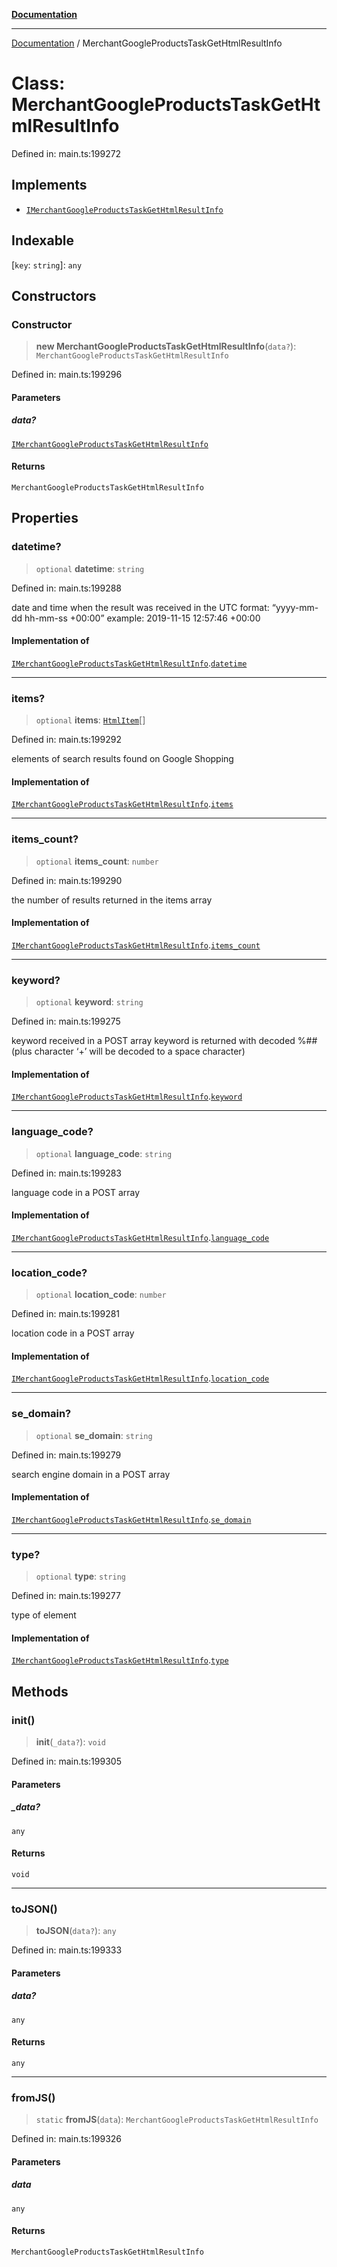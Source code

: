 [**Documentation**](../README.md)

***

[Documentation](../README.md) / MerchantGoogleProductsTaskGetHtmlResultInfo

# Class: MerchantGoogleProductsTaskGetHtmlResultInfo

Defined in: main.ts:199272

## Implements

- [`IMerchantGoogleProductsTaskGetHtmlResultInfo`](../interfaces/IMerchantGoogleProductsTaskGetHtmlResultInfo.md)

## Indexable

\[`key`: `string`\]: `any`

## Constructors

### Constructor

> **new MerchantGoogleProductsTaskGetHtmlResultInfo**(`data?`): `MerchantGoogleProductsTaskGetHtmlResultInfo`

Defined in: main.ts:199296

#### Parameters

##### data?

[`IMerchantGoogleProductsTaskGetHtmlResultInfo`](../interfaces/IMerchantGoogleProductsTaskGetHtmlResultInfo.md)

#### Returns

`MerchantGoogleProductsTaskGetHtmlResultInfo`

## Properties

### datetime?

> `optional` **datetime**: `string`

Defined in: main.ts:199288

date and time when the result was received
in the UTC format: “yyyy-mm-dd hh-mm-ss +00:00”
example:
2019-11-15 12:57:46 +00:00

#### Implementation of

[`IMerchantGoogleProductsTaskGetHtmlResultInfo`](../interfaces/IMerchantGoogleProductsTaskGetHtmlResultInfo.md).[`datetime`](../interfaces/IMerchantGoogleProductsTaskGetHtmlResultInfo.md#datetime)

***

### items?

> `optional` **items**: [`HtmlItem`](HtmlItem.md)[]

Defined in: main.ts:199292

elements of search results found on Google Shopping

#### Implementation of

[`IMerchantGoogleProductsTaskGetHtmlResultInfo`](../interfaces/IMerchantGoogleProductsTaskGetHtmlResultInfo.md).[`items`](../interfaces/IMerchantGoogleProductsTaskGetHtmlResultInfo.md#items)

***

### items\_count?

> `optional` **items\_count**: `number`

Defined in: main.ts:199290

the number of results returned in the items array

#### Implementation of

[`IMerchantGoogleProductsTaskGetHtmlResultInfo`](../interfaces/IMerchantGoogleProductsTaskGetHtmlResultInfo.md).[`items_count`](../interfaces/IMerchantGoogleProductsTaskGetHtmlResultInfo.md#items_count)

***

### keyword?

> `optional` **keyword**: `string`

Defined in: main.ts:199275

keyword received in a POST array
keyword is returned with decoded %## (plus character ‘+’ will be decoded to a space character)

#### Implementation of

[`IMerchantGoogleProductsTaskGetHtmlResultInfo`](../interfaces/IMerchantGoogleProductsTaskGetHtmlResultInfo.md).[`keyword`](../interfaces/IMerchantGoogleProductsTaskGetHtmlResultInfo.md#keyword)

***

### language\_code?

> `optional` **language\_code**: `string`

Defined in: main.ts:199283

language code in a POST array

#### Implementation of

[`IMerchantGoogleProductsTaskGetHtmlResultInfo`](../interfaces/IMerchantGoogleProductsTaskGetHtmlResultInfo.md).[`language_code`](../interfaces/IMerchantGoogleProductsTaskGetHtmlResultInfo.md#language_code)

***

### location\_code?

> `optional` **location\_code**: `number`

Defined in: main.ts:199281

location code in a POST array

#### Implementation of

[`IMerchantGoogleProductsTaskGetHtmlResultInfo`](../interfaces/IMerchantGoogleProductsTaskGetHtmlResultInfo.md).[`location_code`](../interfaces/IMerchantGoogleProductsTaskGetHtmlResultInfo.md#location_code)

***

### se\_domain?

> `optional` **se\_domain**: `string`

Defined in: main.ts:199279

search engine domain in a POST array

#### Implementation of

[`IMerchantGoogleProductsTaskGetHtmlResultInfo`](../interfaces/IMerchantGoogleProductsTaskGetHtmlResultInfo.md).[`se_domain`](../interfaces/IMerchantGoogleProductsTaskGetHtmlResultInfo.md#se_domain)

***

### type?

> `optional` **type**: `string`

Defined in: main.ts:199277

type of element

#### Implementation of

[`IMerchantGoogleProductsTaskGetHtmlResultInfo`](../interfaces/IMerchantGoogleProductsTaskGetHtmlResultInfo.md).[`type`](../interfaces/IMerchantGoogleProductsTaskGetHtmlResultInfo.md#type)

## Methods

### init()

> **init**(`_data?`): `void`

Defined in: main.ts:199305

#### Parameters

##### \_data?

`any`

#### Returns

`void`

***

### toJSON()

> **toJSON**(`data?`): `any`

Defined in: main.ts:199333

#### Parameters

##### data?

`any`

#### Returns

`any`

***

### fromJS()

> `static` **fromJS**(`data`): `MerchantGoogleProductsTaskGetHtmlResultInfo`

Defined in: main.ts:199326

#### Parameters

##### data

`any`

#### Returns

`MerchantGoogleProductsTaskGetHtmlResultInfo`
